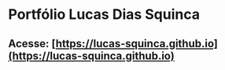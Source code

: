 # Portfólio Lucas Dias Squinca

## Acesse: [https://lucas-squinca.github.io](https://lucas-squinca.github.io)
